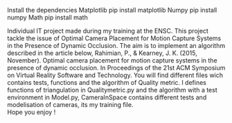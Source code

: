 Install the dependencies
Matplotlib pip install matplotlib 
Numpy pip install numpy 
Math pip install math

Individual IT project made during my training at the ENSC.
This project tackle the issue of Optimal Camera Placement for Motion Capture Systems in the Presence of 
Dynamic Occlusion. 
The aim is to implement an algorithm described in the article below,
Rahimian, P., & Kearney, J. K. (2015, November). Optimal camera placement for motion capture systems in the presence of dynamic occlusion. In Proceedings of the 21st ACM Symposium on Virtual Reality Software and Technology.
You will find different files wich contains tests, functions and the algorithm of Quality metric. 
I defines functions of triangulation in Qualitymetric.py and the algorithm with a test environment in Model.py, 
CameraInSpace contains different tests and modelisation of cameras, its my training file.      
Hope you enjoy ! 